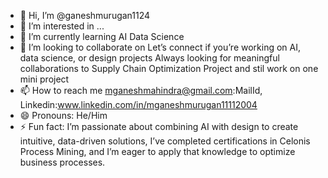 - 👋 Hi, I’m @ganeshmurugan1124
- 👀 I’m interested in ...
- 🌱 I’m currently learning AI Data Science
- 💞️ I’m looking to collaborate on Let’s connect if you’re working on AI, data science, or design projects Always looking for meaningful collaborations to Supply Chain Optimization Project and stil work on one mini project
- 📫 How to reach me mganeshmahindra@gmail.com:MailId, Linkedin:www.linkedin.com/in/mganeshmurugan11112004
- 😄 Pronouns: He/Him
- ⚡ Fun fact: I’m passionate about combining AI with design to create intuitive, data-driven solutions, I’ve completed certifications in Celonis Process Mining, and I’m eager to apply that knowledge to optimize business processes.

<!---
ganeshmurugan1124/ganeshmurugan1124 is a ✨ special ✨ repository because its `README.md` (this file) appears on your GitHub profile.
You can click the Preview link to take a look at your changes.
--->
